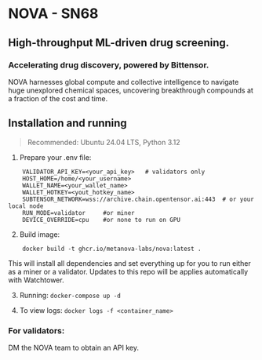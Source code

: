 # NOVA - SN68
## High-throughput ML-driven drug screening.
### Accelerating drug discovery, powered by Bittensor.
NOVA harnesses global compute and collective intelligence to navigate huge unexplored chemical spaces, uncovering breakthrough compounds at a fraction of the cost and time.


## Installation and running
> Recommended: Ubuntu 24.04 LTS, Python 3.12

1. Prepare your .env file:
```
    VALIDATOR_API_KEY=<your_api_key>   # validators only
    HOST_HOME=/home/<your_username>
    WALLET_NAME=<your_wallet_name>
    WALLET_HOTKEY=<yout_hotkey_name>
    SUBTENSOR_NETWORK=wss://archive.chain.opentensor.ai:443  # or your local node
    RUN_MODE=validator     #or miner
    DEVICE_OVERRIDE=cpu    #or none to run on GPU
```
2. Build image:
```
    docker build -t ghcr.io/metanova-labs/nova:latest .
```
This will install all dependencies and set everything up for you to run either as a miner or a validator. Updates to this repo will be applies automatically with Watchtower.

3. Running:
`docker-compose up -d`
	
 4. To view logs:
`docker logs -f <container_name>`
	
   


### For validators: 
 DM the NOVA team to obtain an API key.

